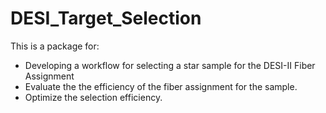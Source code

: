 # DESI_Target_Selection
This is a package for:
- Developing a workflow for selecting a star sample for the DESI-II Fiber Assignment 
- Evaluate the the efficiency of the fiber assignment for the sample. 
- Optimize the selection efficiency. 

